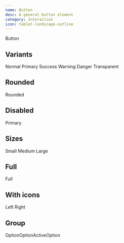 ```yaml
---
name: Button
desc: A general button element
category: Interaction
icon: tablet-landscape-outline
---
```


<core-knobs  tab="props" element="core-button">
<core-button>Button</core-button>
</core-knobs>

## Variants

<core-knobs hideTabs  element="core-button">
<core-button>Normal</core-button>
<core-button variant="primary">Primary</core-button>
<core-button variant="success">Success</core-button>
<core-button variant="warning">Warning</core-button>
<core-button variant="danger">Danger</core-button>
<core-button variant="transparent">Transparent</core-button>
</core-knobs>

## Rounded

<core-knobs hideTabs element="core-button">
<core-button rounded>Rounded</core-button>
</core-knobs>

## Disabled

<core-knobs hideTabs  element="core-button">
<core-button onclick="alert('hello')" disabled variant="primary">
  Primary
</core-button>
</core-knobs>

## Sizes

<core-knobs hideTabs  element="core-button">
<core-button size="sm">Small</core-button>
<core-button size="md">Medium</core-button>
<core-button size="lg">Large</core-button>
</core-knobs>

## Full

<core-knobs hideTabs  element="core-button">
<core-button full>Full</core-button>
</core-knobs>

## With icons

<core-knobs hideTabs  element="core-button">
<core-button>
  <i slot="start" class="gg-check"></i>
  Left
</core-button>
<core-button>
  <i slot="end" class="gg-danger"></i>
  Right
</core-button>
<core-button squared>
  <i class="gg-profile"></i>
</core-button>
</core-knobs>

## Group

<core-knobs hideTabs  element="core-button">
<style>
  .group {
    display: flex;
  }
  .group core-button {
    border-radius: 0;
  }
  .group core-button:first-of-type {
    border-top-left-radius: var(--core-border-radius-default);
    border-bottom-left-radius: var(--core-border-radius-default);
  }
  .group core-button:last-of-type {
    border-top-right-radius: var(--core-border-radius-default);
    border-bottom-right-radius: var(--core-border-radius-default);
  }
</style>
<div class="group">
  <core-button >Option</core-button>
  <core-button >Option</core-button>
  <core-button variant="primary">Active</core-button>
  <core-button>Option</core-button>
</div>
</core-knobs>
